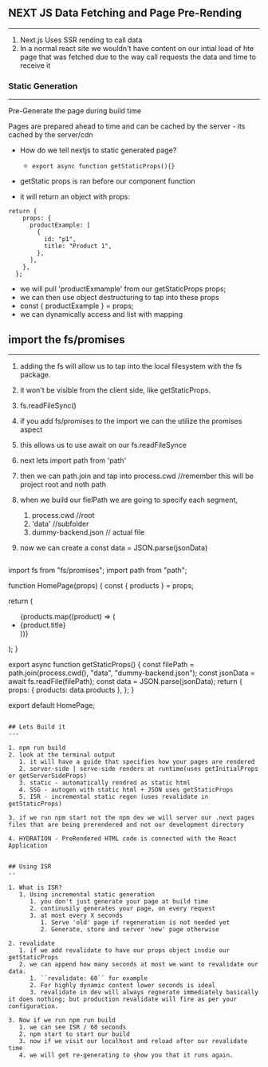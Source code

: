 ## NEXT JS Data Fetching and Page Pre-Rending
---
1. Next.js Uses SSR rending to call data
2. In a normal react site we wouldn't have content on our intial load of hte page that was fetched due to the way call requests the data and time to receive it


### Static Generation
---

Pre-Generate the page during build time

Pages are prepared ahead to time and can be cached by the server
    - its cached by the server/cdn


- How do we tell nextjs to static generated page?
  - ``export async function getStaticProps(){}
      ``

- getStatic props is ran before our component function
- it will return an object with props:
```
return {
    props: {
      productExample: [
        {
          id: "p1",
          title: "Product 1",
        },
      ],
    },
  };
```
- we will pull 'productExmample' from our getStaticProps props;
- we can then use object destructuring to tap into these props
-   const { productExample } = props;
- we can dynamically access and list with mapping 


## import the fs/promises
---

1. adding the fs will allow us to tap into the local filesystem with the fs package.
2. it won't be visible from the client side, like getStaticProps.
3.  fs.readFileSync()
4.  if you add fs/promises to the import we can the utilize the promises aspect
5.  this allows us to use await on our fs.readFileSynce
6.  next lets import path from 'path'
7.  then we can path.join and tap into process.cwd //remember this will be project root and noth path
8.  when we build our fielPath we are going to specify each segment,
    1.  process.cwd //root
    2.  'data' //subfolder
    3.  dummy-backend.json // actual file

9. now we can create a const data = JSON.parse(jsonData)
   ```
import fs from "fs/promises";
import path from "path";

function HomePage(props) {
  const { products } = props;

  return (
    <ul>
      {products.map((product) => (
        <li key={product.id}>{product.title}</li>
      ))}
    </ul>
  );
}

export async function getStaticProps() {
  const filePath = path.join(process.cwd(), "data", "dummy-backend.json");
  const jsonData = await fs.readFile(filePath);
  const data = JSON.parse(jsonData);
  return {
    props: {
      products: data.products
    },
  };
}

export default HomePage;
```

## Lets Build it
---

1. npm run build
2. look at the terminal output
   1. it will have a guide that specifies how your pages are rendered
   2. server-side | serve-side renders at runtime(uses getInitialProps or getServerSideProps)
   3. static - automatically rendred as static html
   4. SSG - autogen with static html + JSON uses getStaticProps
   5. ISR - incremental static regen (uses revalidate in getStaticProps)

3. if we run npm start not the npm dev we will server our .next pages files that are being prerendered and not our development directory

4. HYDRATION - PreRendered HTML code is connected with the React Application


## Using ISR
--

1. What is ISR?
   1. Using incremental static generation
      1. you don't just generate your page at build time
      2. continusily generates your page, on every request
      3. at most every X seconds
         1. Serve 'old' page if regeneration is not needed yet
         2. Generate, store and server 'new' page otherwise

2. revalidate
   1. if we add revalidate to have our props object insdie our getStaticProps
   2. we can append how many seconds at most we want to revalidate our data.
      1. ``revalidate: 60`` for example
      2. For highly dynamic content lower seconds is ideal 
      3. revalidate in dev will always regnerate immediately basically it does nothing; but production revalidate will fire as per your configuration.

3. Now if we run npm run build
   1. we can see ISR / 60 seconds
   2. npm start to start our build
   3. now if we visit our localhost and reload after our revalidate time
   4. we will get re-generating to show you that it runs again.

